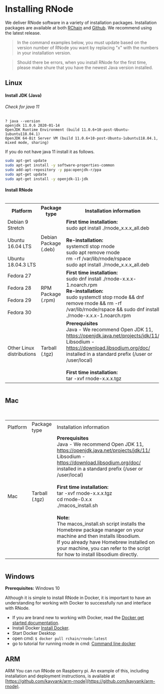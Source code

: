 # Installing RNode

We deliver RNode software in a variety of installation packages. Installation packages are available at both [RChain](https://developer.rchain.coop) and [Github](https://github.com/rchain/rchain/releases). We recommend using the latest release.

> In the command examples below, you must update based on the version number of RNode you want by replacing "x" with the numbers in your installation version.

> Should there be errors, when you install RNode for the first time, please make shure that you have the newest Java version installed.

## Linux

#### Install JDK (Java)

###### Check for java 11
```
? java --version
openjdk 11.0.6 2020-01-14
OpenJDK Runtime Environment (build 11.0.6+10-post-Ubuntu-1ubuntu118.04.1)
OpenJDK 64-Bit Server VM (build 11.0.6+10-post-Ubuntu-1ubuntu118.04.1, mixed mode, sharing)
```
If you do not have java 11 install it as follows.

```sh
sudo apt-get update
sudo apt-get install -y software-properties-common
sudo add-apt-repository -y ppa:openjdk-r/ppa
sudo apt-get update
sudo apt-get install -y openjdk-11-jdk
```

#### Install RNode

<div style='overflow-x:auto'>
<table class="tg">
  <tr>
    <th class="tg-0pky">Platform</th>
    <th class="tg-0pky">Package type</th>
    <th class="tg-0pky">Installation information</th>
  </tr>
  <tr>
    <td class="tg-0pky">Debian 9 Stretch<br><br>Ubuntu 16.04 LTS<br><br>Ubuntu 18.04.3 LTS<br></td>
    <td class="tg-0pky">Debian Package (.deb)</td>
    <td class="tg-0pky"><span style="font-weight:bold">First time installation:</span><br>sudo apt install ./rnode_x.x.x_all.deb<br><br><span style="font-weight:bold">Re-installation:</span><br>systemctl stop rnode<br>sudo apt remove rnode <br>rm -rf /var/lib/rnode/rspace<br>sudo apt install ./rnode_x.x.x_all.deb<br></td>
  </tr>
  <tr>
    <td class="tg-0pky">Fedora 27<br><br>Fedora 28<br><br>Fedora 29<br><br>Fedora 30</td>
    <td class="tg-0pky">RPM Package (.rpm)</td>
    <td class="tg-0pky"><span style="font-weight:bold">First time installation:</span><br>sudo dnf install ./rnode-x.x.x-1.noarch.rpm<br><span style="font-weight:bold">Re-installation:</span><br>sudo systemctl stop rnode &amp;&amp; dnf remove rnode &amp;&amp; rm -rf /var/lib/rnode/rspace &amp;&amp; sudo dnf install ./rnode-x.x.x-1.noarch.rpm<br></td>
  </tr>
  <tr>
    <td class="tg-0pky">Other Linux distributions</td>
    <td class="tg-0pky">Tarball (.tgz)</td>
    <td class="tg-0pky"><span style="font-weight:bold">Prerequisites </span><br>Java - We recommend Open JDK 11, <a href="https://openjdk.java.net/projects/jdk/11/">https://openjdk.java.net/projects/jdk/11/</a><br>Libsodium - <a href="https://download.libsodium.org/doc/">https://download.libsodium.org/doc/ </a>installed in a standard prefix (/user or /user/local)<br><br><span style="font-weight:bold">First time installation:</span><br>tar -xvf rnode-x.x.x.tgz<br></td>
  </tr>
</table>
</div>

## Mac

<br/>
<div style='overflow-x:auto'>
  <table class="tg">
  <tr>
    <td class="tg-0pky">Platform</td>
    <td class="tg-0pky">Package type</td>
    <td class="tg-0pky">Installation information</td>
  </tr>
  <tr>
    <td class="tg-0pky">Mac<br></td>
    <td class="tg-0pky">Tarball (.tgz)</td>
    <td class="tg-0pky"><span style="font-weight:bold">Prerequisites</span><br>Java - We recommend Open JDK 11, <a href="https://openjdk.java.net/projects/jdk/11/">https://openjdk.java.net/projects/jdk/11/</a><br>Libsodium - <a href="https://download.libsodium.org/doc/">https://download.libsodium.org/doc/ </a>installed in a standard prefix (/user or /user/local)<br><br><span style="font-weight:bold">First time installation:</span><br>tar -xvf rnode-x.x.x.tgz<br>cd rnode-0.x.x<br>./macos_install.sh<br> <br><span style="font-weight:bold">Note: </span><br>The macos_install.sh script installs the Homebrew package manager on your machine and then installs libsodium.<br>If you already have Homebrew installed on your machine, you can refer to the script for how to install libsodium directly.<br></td>
  </tr>
</table>
  </div>

## Windows

**Prerequisites:**
Windows 10

Although it is simple to install RNode in Docker, it is important to have an understanding for working with Docker to successfully run and interface with RNode.

- If you are brand new to working with Docker, read the [Docker get started documentation](https://docs.docker.com/docker-for-windows/).
- Install Docker [Install Docker](https://docs.docker.com/docker-for-windows/install/).
- Start Docker Desktop
- open cmd: `$ docker pull rchain/rnode:latest`
- go to tutorial for running rnode in cmd: [Command line docker](../running-rnode-docker)

## ARM

ARM
You can run RNode on Raspberry pi. An example of this, including installation and deployment instructions, is available at [https://github.com/kayvank/arm-rnode](https://github.com/kayvank/arm-rnode).
